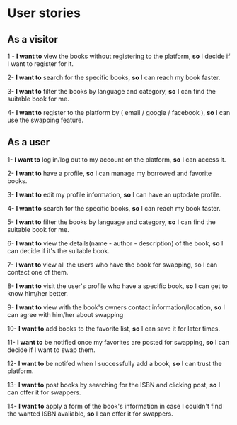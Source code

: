 # User stories

## **As a visitor**

1 - **I want to** view the books without registering to the platform, **so** I decide if I want to register for it. 

2- **I want to** search for the specific books, **so** I can reach my book faster.

3- **I want to** filter the books by language and category, **so** I can find the suitable book for me.

4-  **I want to** register to the platform by ( email / google / facebook ), **so** I can use the swapping feature.


## **As a user**
1- **I want to** log in/log out to my account on the platform, **so** I can access it.


2- **I want to** have a profile, **so** I can manage my borrowed and favorite books.

3- **I want to** edit my profile information, **so** I can have an uptodate profile.


4- **I want to** search for the specific books, **so** I can reach my book faster.

5- **I want to** filter the books by language and category, **so** I can find the suitable book for me.

6- **I want to** view the details(name - author - description) of the book, **so** I can decide if it's the suitable book.

7- **I want to** view all the users who have the book for swapping, so I can contact one of them.

8- **I want to** visit the  user's profile who have a specific book, **so** I can get to know him/her better.


9- **I want to** view with the book's owners contact information/location, **so** I can agree with him/her about swapping

10- **I want to** add books to the favorite list, **so** I can save it for later times.

11- **I want to** be notified once my favorites are posted for swapping, **so** I can decide if I want to swap them.

12- **I want to** be notifed when I successfully add a book, **so** I can trust the platform.

13- **I want to** post books by searching for the ISBN and clicking post, **so** I can offer it for swappers.

14- **I want to** apply a form of the book's information in case I couldn't find the wanted ISBN avaliable, **so** I can offer it for swappers.